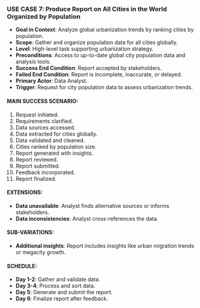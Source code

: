 ### **USE CASE 7: Produce Report on All Cities in the World Organized by Population**

- **Goal in Context**: Analyze global urbanization trends by ranking cities by population.
- **Scope**: Gather and organize population data for all cities globally.
- **Level**: High-level task supporting urbanization strategy.
- **Preconditions**: Access to up-to-date global city population data and analysis tools.
- **Success End Condition**: Report accepted by stakeholders.
- **Failed End Condition**: Report is incomplete, inaccurate, or delayed.
- **Primary Actor**: Data Analyst.
- **Trigger**: Request for city population data to assess urbanization trends.

#### **MAIN SUCCESS SCENARIO**:
1. Request initiated.
2. Requirements clarified.
3. Data sources accessed.
4. Data extracted for cities globally.
5. Data validated and cleaned.
6. Cities ranked by population size.
7. Report generated with insights.
8. Report reviewed.
9. Report submitted.
10. Feedback incorporated.
11. Report finalized.

#### **EXTENSIONS**:
- **Data unavailable**: Analyst finds alternative sources or informs stakeholders.
- **Data inconsistencies**: Analyst cross-references the data.

#### **SUB-VARIATIONS**:
- **Additional insights**: Report includes insights like urban migration trends or megacity growth.

#### **SCHEDULE**:
- **Day 1-2**: Gather and validate data.
- **Day 3-4**: Process and sort data.
- **Day 5**: Generate and submit the report.
- **Day 6**: Finalize report after feedback.
